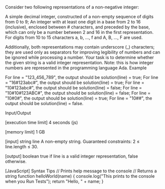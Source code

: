 Consider two following representations of a non-negative integer:

A simple decimal integer, constructed of a non-empty sequence of digits from 0 to 9;
An integer with at least one digit in a base from 2 to 16 (inclusive), enclosed between # characters, and preceded by the base, which can only be a number between 2 and 16 in the first representation. For digits from 10 to 15 characters a, b, ..., f and A, B, ..., F are used.

Additionally, both representations may contain underscore (_) characters; they are used only as separators for improving legibility of numbers and can be ignored while processing a number.
Your task is to determine whether the given string is a valid integer representation.
Note: this is how integer numbers are represented in the programming language Ada.
Example

For line = "123_456_789", the output should be
solution(line) = true;
For line = "16#123abc#", the output should be
solution(line) = true;
For line = "10#123abc#", the output should be
solution(line) = false;
For line = "10#10#123ABC#", the output should be
solution(line) = false;
For line = "10#0#", the output should be
solution(line) = true;
For line = "10##", the output should be
solution(line) = false.

Input/Output


[execution time limit] 4 seconds (js)


[memory limit] 1 GB


[input] string line
A non-empty string.
Guaranteed constraints:
2 ≤ line.length ≤ 30.


[output] boolean
true if line is a valid integer representation, false otherwise.


[JavaScript] Syntax Tips
// Prints help message to the console
// Returns a string
function helloWorld(name) {
    console.log("This prints to the console when you Run Tests");
    return "Hello, " + name;
}


